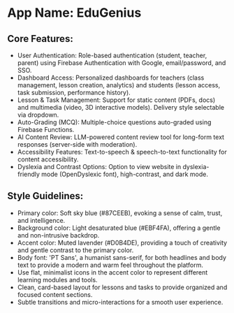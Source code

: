 # **App Name**: EduGenius

## Core Features:

- User Authentication: Role-based authentication (student, teacher, parent) using Firebase Authentication with Google, email/password, and SSO.
- Dashboard Access: Personalized dashboards for teachers (class management, lesson creation, analytics) and students (lesson access, task submission, performance history).
- Lesson & Task Management: Support for static content (PDFs, docs) and multimedia (video, 3D interactive models).  Delivery style selectable via dropdown.
- Auto-Grading (MCQ): Multiple-choice questions auto-graded using Firebase Functions.
- AI Content Review: LLM-powered content review tool for long-form text responses (server-side with moderation).
- Accessibility Features: Text-to-speech & speech-to-text functionality for content accessibility.
- Dyslexia and Contrast Options: Option to view website in dyslexia-friendly mode (OpenDyslexic font), high-contrast, and dark mode.

## Style Guidelines:

- Primary color: Soft sky blue (#87CEEB), evoking a sense of calm, trust, and intelligence.
- Background color: Light desaturated blue (#EBF4FA), offering a gentle and non-intrusive backdrop.
- Accent color: Muted lavender (#D0B4DE), providing a touch of creativity and gentle contrast to the primary color.
- Body font: 'PT Sans', a humanist sans-serif, for both headlines and body text to provide a modern and warm feel throughout the platform.
- Use flat, minimalist icons in the accent color to represent different learning modules and tools.
- Clean, card-based layout for lessons and tasks to provide organized and focused content sections.
- Subtle transitions and micro-interactions for a smooth user experience.
